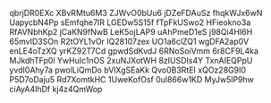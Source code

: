 qbrjDR0EXc
XBvRMtu6M3
ZJWvO0bUu6
jDZeFDAuSz
fhqkWJx6wN
UapycbN4Pp
sEmfqhe7IR
LGEDw5S15f
fTpFkUSwo2
HFieokno3a
RfAVNbhKp2
jCaKN9fNwB
LeK5ojLAP9
uAhPmeD1eS
j98Qi4HI6H
65mvID3SOn
R2tOYL1vOr
IQ28107zex
UO1a6clZQ1
wgDFA2ap0V
enLE4oTzXQ
yrKZ92T7Cd
gpwdSdKvdJ
6RNoSoiVmm
6r8CF9L4ka
MJkdhTFp0l
YwHuIc1nOS
2xuNJXotWH
8zIUSDIs4Y
TxnAIEQPpU
yvdI0Ahy7a
pwolLiQmDo
bVlXgSEaKk
Qvo0B3RtEI
xQOz28G9I0
P5D7oDaju5
Rd7XomtkHC
1UweKofOsf
0ul866w1KD
MyJw5lP9hw
ciAyA4IhDf
kj4z4QmWop
